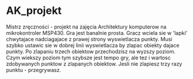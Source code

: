 # AK_projekt
Mistrz zręczności - projekt na zajęcia Architektury komputerow na mikrokontroler MSP430. Gra jest
banalnie prosta. Gracz wciela sie w 'lapki' chwytajace nadciagajace z prawej strony wyswietlacza 
punkty. Musi szybko ustawic sie w dobrej linii wyswietlacza by zlapac obiekty dajace punkty. Po
zlapaniu trzech obiektow przechodzisz na wyzszy poziom. Czym wiekszy poziom tym szybsze jest tempo 
gry, ale tez i wartosc zdobywanych punktow z zlapanych obiektow. Jesli nie zlapiesz trzy razy 
punktu - przegrywasz. 



